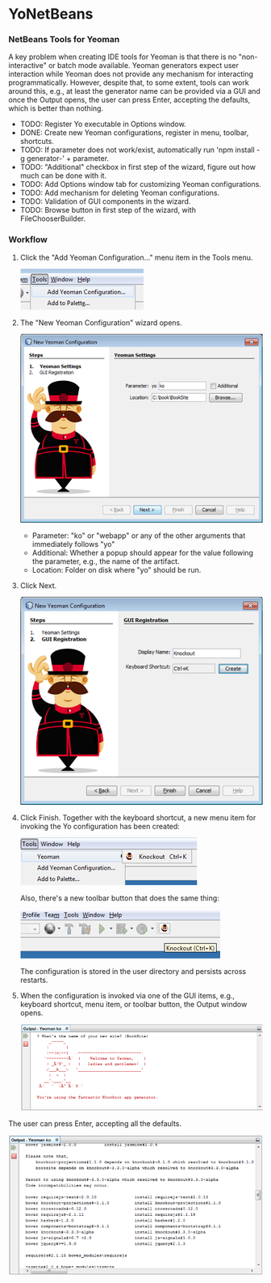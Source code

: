 # YoNetBeans
<h3>NetBeans Tools for Yeoman</h3>

A key problem when creating IDE tools for Yeoman is that there is no "non-interactive" or batch mode available. Yeoman generators expect user interaction while Yeoman does not provide any mechanism for interacting programmatically. However, despite that, to some extent, tools can work around this, e.g., at least the generator name can be provided via a GUI and once the Output opens, the user can press Enter, accepting the defaults, which is better than nothing.

<ul>
<li>TODO: Register Yo executable in Options window.
<li>DONE: Create new Yeoman configurations, register in menu, toolbar, shortcuts.</li>
<li>TODO: If parameter does not work/exist, automatically run 'npm install -g generator-' + parameter.</li>
<li>TODO: "Additional" checkbox in first step of the wizard, figure out how much can be done with it.</li>
<li>TODO: Add Options window tab for customizing Yeoman configurations.</li>
<li>TODO: Add mechanism for deleting Yeoman configurations.</li>
<li>TODO: Validation of GUI components in the wizard.</li>
<li>TODO: Browse button in first step of the wizard, with FileChooserBuilder.</li>
</ul>

<h3>Workflow</h3>

1. Click the "Add Yeoman Configuration..." menu item in the Tools menu.

   ![Alt text](/screenshots/add-yo-config-menu.png?raw=true "Add Yo configuration")

2. The "New Yeoman Configuration" wizard opens.

   ![Alt text](/screenshots/yoko.png?raw=true "Step 1 of wizard")

   - Parameter: "ko" or "webapp" or any of the other arguments that immediately follows "yo"
   - Additional: Whether a popup should appear for the value following the parameter, e.g., the name of the artifact.
   - Location: Folder on disk where "yo" should be run.

3. Click Next.

   ![Alt text](/screenshots/yoko2.png?raw=true "Step 2 of wizard")

3. Click Finish. Together with the keyboard shortcut, a new menu item for invoking the Yo configuration has been created:

   ![Alt text](/screenshots/menu-yo.png?raw=true "Yo menu")

   Also, there's a new toolbar button that does the same thing:
   
   ![Alt text](/screenshots/toolbar-yo-1.png?raw=true "Yo toolbar")
   
   The configuration is stored in the user directory and persists across restarts.
   
4. When the configuration is invoked via one of the GUI items, e.g., keyboard shortcut, menu item, or toolbar button, the Output window opens. 

   ![Alt text](/screenshots/you-output-1.png?raw=true "Output window 1")

The user can press Enter, accepting all the defaults. 

   ![Alt text](/screenshots/you-output-2.png?raw=true "Output window 2")
